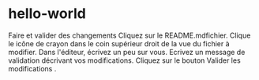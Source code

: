 # hello-world

Faire et valider des changements
Cliquez sur le README.mdfichier.
Clique le  icône de crayon dans le coin supérieur droit de la vue du fichier à modifier.
Dans l'éditeur, écrivez un peu sur vous.
Ecrivez un message de validation décrivant vos modifications.
Cliquez sur le bouton Valider les modifications .
